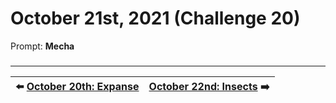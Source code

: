 # October 21st, 2021 (Challenge 20)

Prompt: **Mecha**

###

---

| ⬅️ [October 20th: Expanse](2021-10-20-expanse.md) | [October 22nd: Insects](2021-10-22-insects.md) ➡️ |
|:-|-:|
